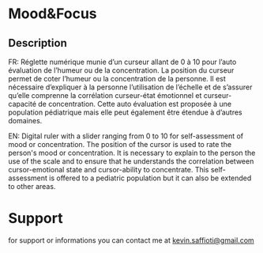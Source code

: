 # Mood&Focus


## Description
FR: Réglette numérique munie d’un curseur allant de 0 à 10 pour l’auto évaluation de l’humeur ou de la concentration. La position du curseur permet de coter l’humeur ou la concentration de la personne. Il est nécessaire d’expliquer à la personne l’utilisation de l’échelle et de s’assurer qu’elle comprenne la corrélation curseur-état émotionnel et curseur-capacité de concentration. 
Cette auto évaluation est proposée à une population pédiatrique mais elle peut également être étendue à d’autres domaines.

EN: Digital ruler with a slider ranging from 0 to 10 for self-assessment of mood or concentration. The position of the cursor is used to rate the person's mood or concentration. It is necessary to explain to the person the use of the scale and to ensure that he understands the correlation between cursor-emotional state and cursor-ability to concentrate.
This self-assessment is offered to a pediatric population but it can also be extended to other areas.


# Support
for support or informations you can contact me at kevin.saffioti@gmail.com
